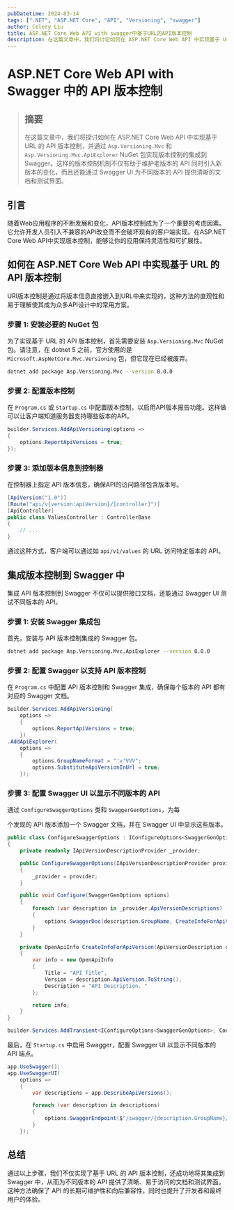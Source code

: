 ```yaml
---
pubDatetime: 2024-03-14
tags: [".NET", "ASP.NET Core", "API", "Versioning", "swagger"]
author: Celery Liu
title: ASP.NET Core Web API with swagger中基于URL的API版本控制
description: 在这篇文章中，我们将讨论如何在 ASP.NET Core Web API 中实现基于 URL 的 API 版本控制。我们将使用 `Asp.Versioning.Mvc` NuGet 包来实现版本控制。我们还将使用 `Asp.Versioning.Mvc.ApiExplorer` NuGet 包来集成 swagger。
---
```


# ASP.NET Core Web API with Swagger 中的 API 版本控制

> ## 摘要
>
> 在这篇文章中，我们将探讨如何在 ASP.NET Core Web API 中实现基于 URL 的 API 版本控制，并通过 `Asp.Versioning.Mvc` 和 `Asp.Versioning.Mvc.ApiExplorer` NuGet 包实现版本控制的集成到 Swagger。这样的版本控制机制不仅有助于维护老版本的 API 同时引入新版本的变化，而且还能通过 Swagger UI 为不同版本的 API 提供清晰的文档和测试界面。

## 引言

随着Web应用程序的不断发展和变化，API版本控制成为了一个重要的考虑因素。它允许开发人员引入不兼容的API改变而不会破坏现有的客户端实现。在ASP.NET Core Web API中实现版本控制，能够让你的应用保持灵活性和可扩展性。

## 如何在 ASP.NET Core Web API 中实现基于 URL 的 API 版本控制

URI版本控制是通过将版本信息直接嵌入到URL中来实现的，这种方法的直观性和易于理解使其成为众多API设计中的常用方案。

### 步骤 1: 安装必要的 NuGet 包

为了实现基于 URL 的 API 版本控制，首先需要安装 `Asp.Versioning.Mvc` NuGet 包。请注意，在 dotnet 5 之前，官方使用的是 `Microsoft.AspNetCore.Mvc.Versioning` 包，但它现在已经被废弃。

```bash
dotnet add package Asp.Versioning.Mvc --version 8.0.0
```

### 步骤 2: 配置版本控制

在 `Program.cs` 或 `Startup.cs` 中配置版本控制，以启用API版本报告功能。这样做可以让客户端知道服务器支持哪些版本的API。

```csharp
builder.Services.AddApiVersioning(options =>
{
    options.ReportApiVersions = true;
});
```

### 步骤 3: 添加版本信息到控制器

在控制器上指定 API 版本信息，确保API的访问路径包含版本号。

```csharp
[ApiVersion("1.0")]
[Route("api/v{version:apiVersion}/[controller]")]
[ApiController]
public class ValuesController : ControllerBase
{
    // ...
}
```

通过这种方式，客户端可以通过如 `api/v1/values` 的 URL 访问特定版本的 API。

## 集成版本控制到 Swagger 中

集成 API 版本控制到 Swagger 不仅可以提供接口文档，还能通过 Swagger UI 测试不同版本的 API。

### 步骤 1: 安装 Swagger 集成包

首先，安装与 API 版本控制集成的 Swagger 包。

```bash
dotnet add package Asp.Versioning.Mvc.ApiExplorer --version 8.0.0
```

### 步骤 2: 配置 Swagger 以支持 API 版本控制

在 `Program.cs` 中配置 API 版本控制和 Swagger 集成，确保每个版本的 API 都有对应的 Swagger 文档。

```csharp
builder.Services.AddApiVersioning(
    options =>
    {
        options.ReportApiVersions = true;
    })
.AddApiExplorer(
    options =>
    {
        options.GroupNameFormat = "'v'VVV";
        options.SubstituteApiVersionInUrl = true;
    });
```

### 步骤 3: 配置 Swagger UI 以显示不同版本的 API

通过 `ConfigureSwaggerOptions` 类和 `SwaggerGenOptions`，为每

个发现的 API 版本添加一个 Swagger 文档，并在 Swagger UI 中显示这些版本。

```csharp
public class ConfigureSwaggerOptions : IConfigureOptions<SwaggerGenOptions>
{
    private readonly IApiVersionDescriptionProvider _provider;

    public ConfigureSwaggerOptions(IApiVersionDescriptionProvider provider)
    {
        _provider = provider;
    }

    public void Configure(SwaggerGenOptions options)
    {
        foreach (var description in _provider.ApiVersionDescriptions)
        {
            options.SwaggerDoc(description.GroupName, CreateInfoForApiVersion(description));
        }
    }

    private OpenApiInfo CreateInfoForApiVersion(ApiVersionDescription description)
    {
        var info = new OpenApiInfo
        {
            Title = "API Title",
            Version = description.ApiVersion.ToString(),
            Description = "API Description. "
        };

        return info;
    }
}

builder.Services.AddTransient<IConfigureOptions<SwaggerGenOptions>, ConfigureSwaggerOptions>();
```

最后，在 `Startup.cs` 中启用 Swagger，配置 Swagger UI 以显示不同版本的 API 端点。

```csharp
app.UseSwagger();
app.UseSwaggerUI(
    options =>
    {
        var descriptions = app.DescribeApiVersions();

        foreach (var description in descriptions)
        {
            options.SwaggerEndpoint($"/swagger/{description.GroupName}/swagger.json", description.GroupName.ToUpperInvariant());
        }
    });
```

## 总结

通过以上步骤，我们不仅实现了基于 URL 的 API 版本控制，还成功地将其集成到 Swagger 中，从而为不同版本的 API 提供了清晰、易于访问的文档和测试界面。这种方法确保了 API 的长期可维护性和向后兼容性，同时也提升了开发者和最终用户的体验。
